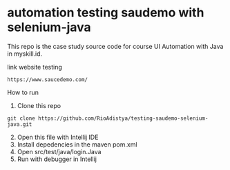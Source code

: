 # automation testing saudemo with selenium-java


This repo is the case study source code for course UI Automation with Java in myskill.id.

link website testing
```
https://www.saucedemo.com/
```

How to run
1. Clone this repo
```
git clone https://github.com/RioAdistya/testing-saudemo-selenium-java.git
```
2. Open this file with Intellij IDE
3. Install depedencies in the maven pom.xml
4. Open src/test/java/login.Java
5. Run with debugger in Intellij
